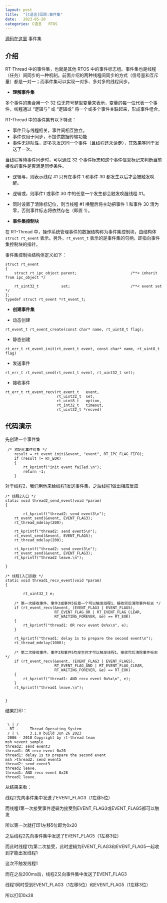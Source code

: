 ```yaml
---
layout: post
title:  "[C语言]回顾:事件集"
date:   2023-05-20
categories: C语言   RTOS
---
```


[源码在这里](https://github.com/yuuuuuuan/event)	事件集

## 介绍

RT-Thread 中的事件集，也就是其他 RTOS 中的事件标志组。事件集也是线程（任务）间同步的一种机制。前面介绍的两种线程间同步的方式（信号量和互斥量）都是一对一；而事件集可以实现一对多、多对多的线程同步。

- **理解事件集**

多个事件的集合用一个 32 位无符号整型变量来表示，变量的每一位代表一个事件，线程通过 “逻辑与” 或 “逻辑或” 将一个或多个事件关联起来，形成事件组合。

RT-Thread 中的事件集有以下特点：

- 事件只与线程相关，事件间相互独立。
- 事件仅用于同步，不提供数据传输功能
- 事件无排队性，即多次发送同一个事件（且线程还未读走），其效果等同于发送了一次。

当线程等待事件同步时，可以通过 32 个事件标志和这个事件信息标记来判断当前接收的事件是否满足同步条件。

- 逻辑与，则表示线程 #1 只有在事件 1 和事件 30 都发生以后才会被触发唤醒。
- 逻辑或，则事件1 或事件 30 中的任意一个发生都会触发唤醒线程 #1。
- 同时设置了清除标记位，则当线程 #1 唤醒后将主动把事件 1 和事件 30 清为零，否则事件标志将依然存在（即置 1）。

- **事件集控制块**

在 RT-Thread 中，操作系统管理事件的数据结构称为事件集控制块，由结构体 `struct rt_event` 表示。另外，`rt_event_t` 表示的是事件集的句柄，即指向事件集控制块的指针。

事件集控制块结构体定义如下：

```
struct rt_event
{
    struct rt_ipc_object parent;                        /**< inherit from ipc_object */

    rt_uint32_t          set;                           /**< event set */
};
typedef struct rt_event *rt_event_t;
```

- **创建事件集**

- 动态创建

```
rt_event_t rt_event_create(const char* name, rt_uint8_t flag);
```

- 静态创建

```
rt_err_t rt_event_init(rt_event_t event, const char* name, rt_uint8_t flag)
```

- 发送事件

```
rt_err_t rt_event_send(rt_event_t event, rt_uint32_t set);
```

- 接收事件

```
rt_err_t rt_event_recv(rt_event_t   event,
                       rt_uint32_t  set,
                       rt_uint8_t   option,
                       rt_int32_t   timeout,
                       rt_uint32_t *recved)
```

## 代码演示

先创建一个事件集

```
 /* 初始化事件对象 */
    result = rt_event_init(&event, "event", RT_IPC_FLAG_FIFO);
    if (result != RT_EOK)
    {
        rt_kprintf("init event failed.\n");
        return -1;
    }
```

对于线程2，我们用他来给线程1发送事件集，之后线程1做出相应反应

```
/* 线程2入口 */
static void thread2_send_event(void *param)
{

		rt_kprintf("thread2: send event3\n");
    rt_event_send(&event, EVENT_FLAG3);
    rt_thread_mdelay(200);

    rt_kprintf("thread2: send event5\n");
    rt_event_send(&event, EVENT_FLAG5);
    rt_thread_mdelay(200);

    rt_kprintf("thread2: send event3\n");
    rt_event_send(&event, EVENT_FLAG3);
    rt_kprintf("thread2 leave.\n");

}
```

```
/* 线程1入口函数 */
static void thread1_recv_event(void *param)
{

		rt_uint32_t e;

    /* 第一次接收事件，事件3或事件5任意一个可以触发线程1，接收完后清除事件标志 */
    if (rt_event_recv(&event, (EVENT_FLAG3 | EVENT_FLAG5),
                      RT_EVENT_FLAG_OR | RT_EVENT_FLAG_CLEAR,
                      RT_WAITING_FOREVER, &e) == RT_EOK)
    {
        rt_kprintf("thread1: OR recv event 0x%x\n", e);
    }

    rt_kprintf("thread1: delay 1s to prepare the second event\n");
    rt_thread_mdelay(1000);

    /* 第二次接收事件，事件3和事件5均发生时才可以触发线程1，接收完后清除事件标志 */
    if (rt_event_recv(&event, (EVENT_FLAG3 | EVENT_FLAG5),
                      RT_EVENT_FLAG_AND | RT_EVENT_FLAG_CLEAR,
                      RT_WAITING_FOREVER, &e) == RT_EOK)
    {
        rt_kprintf("thread1: AND recv event 0x%x\n", e);
    }
    rt_kprintf("thread1 leave.\n");


}
```

结果打印：

```

 \ | /
- RT -     Thread Operating System
 / | \     3.1.0 build Jun 26 2023
 2006 - 2018 Copyright by rt-thread team
msh >event_sample
thread2: send event3
thread1: OR recv event 0x20
thread1: delay 1s to prepare the second event
msh >thread2: send event5
thread2: send event3
thread2 leave.
thread1: AND recv event 0x28
thread1 leave.
```

从结果来看：

线程2先向事件集中发送了EVENT_FLAG3（1左移5位）

而线程1第一次接受事件逻辑为接受到EVENT_FLAG3或EVENT_FLAG5都可以触发

所以第一次就打印1左移5位即为0x20

之后线程2先向事件集中发送了EVENT_FLAG5（1左移3位）

而此时线程1为第二次接受，此时逻辑为EVENT_FLAG3和EVENT_FLAG5一起收到才能出发线程1

这次不触发线程1

而在之后200ms后，线程2又向事件集中发送了EVENT_FLAG3

线程1同时受到EVENT_FLAG3（1左移5位）和EVENT_FLAG5（1左移3位）

所以打印0x28